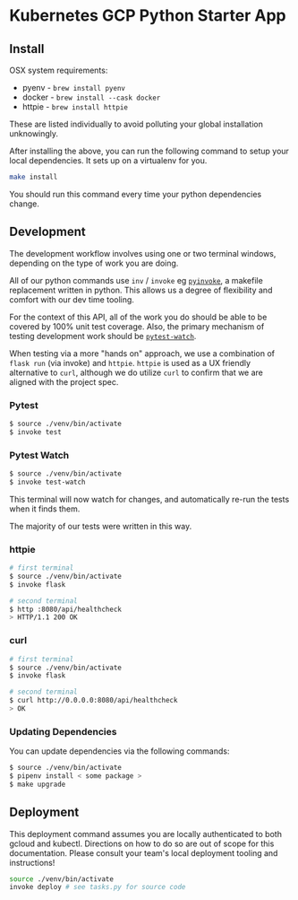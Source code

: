 # Kubernetes GCP Python Starter App

## Install

OSX system requirements:

- pyenv - `brew install pyenv`
- docker - `brew install --cask docker`
- httpie - `brew install httpie`

These are listed individually to avoid polluting your global installation unknowingly.

After installing the above, you can run the following command to setup your local dependencies. It sets up on a virtualenv for you.

```bash
make install
```

You should run this command every time your python dependencies change.

## Development

The development workflow involves using one or two terminal windows, depending on the type of work you are doing.

All of our python commands use `inv` / `invoke` eg [`pyinvoke`](https://www.pyinvoke.org/), a makefile replacement written in python. This allows us a degree of flexibility and comfort with our dev time tooling.

For the context of this API, all of the work you do should be able to be covered by 100% unit test coverage. Also, the primary mechanism of testing development work should be [`pytest-watch`](https://pypi.org/project/pytest-watch/).

When testing via a more "hands on" approach, we use a combination of `flask run` (via invoke) and `httpie`. `httpie` is used as a UX friendly alternative to `curl`, although we do utilize `curl` to confirm that we are aligned with the project spec.

### Pytest

```bash
$ source ./venv/bin/activate
$ invoke test
```

### Pytest Watch

```bash
$ source ./venv/bin/activate
$ invoke test-watch
```

This terminal will now watch for changes, and automatically re-run the tests when it finds them.

The majority of our tests were written in this way.

### httpie

```bash
# first terminal
$ source ./venv/bin/activate
$ invoke flask
```

```bash
# second terminal
$ http :8080/api/healthcheck
> HTTP/1.1 200 OK
```

### curl

```bash
# first terminal
$ source ./venv/bin/activate
$ invoke flask
```

```bash
# second terminal
$ curl http://0.0.0.0:8080/api/healthcheck
> OK
```

### Updating Dependencies

You can update dependencies via the following commands:

```bash
$ source ./venv/bin/activate
$ pipenv install < some package >
$ make upgrade
```

## Deployment

This deployment command assumes you are locally authenticated to both gcloud and kubectl. Directions on how to do so are out of scope for this documentation. Please consult your team's local deployment tooling and instructions!

```bash
source ./venv/bin/activate
invoke deploy # see tasks.py for source code
```
